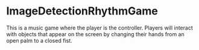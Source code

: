 # ImageDetectionRhythmGame

This is a music game where the player is the controller. Players will interact with objects that appear on the screen by changing their hands from an open palm to a closed fist.

